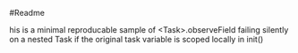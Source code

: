 #Readme

his is a minimal reproducable sample of \<Task>.observeField failing silently on a nested Task if the original task variable is scoped locally in init()
